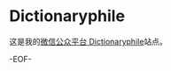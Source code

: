 # Dictionaryphile

这是我的[微信公众平台 Dictionaryphile](http://mp.weixin.qq.com/s/b5RqP64xBr8Wcgd-Rg1Wfg)站点。  




-EOF- 